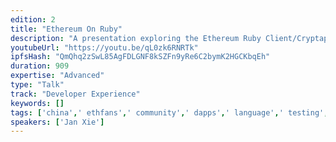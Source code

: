 ```yaml
---
edition: 2
title: "Ethereum On Ruby"
description: "A presentation exploring the Ethereum Ruby Client/Cryptape and the Ethfans community in China."
youtubeUrl: "https://youtu.be/qL0zk6RNRTk"
ipfsHash: "QmQhq2zSwL85AgFDLGNF8kSZFn9yRe6C2bymK2HGCKbqEh"
duration: 909
expertise: "Advanced"
type: "Talk"
track: "Developer Experience"
keywords: []
tags: ['china',' ethfans',' community',' dapps',' language',' testing',' deployment',' contracts',' tests',' solidity',' contracts',' deploy',' debugging',' rust',' devp2p','Developer Experience']
speakers: ['Jan Xie']
---
```

